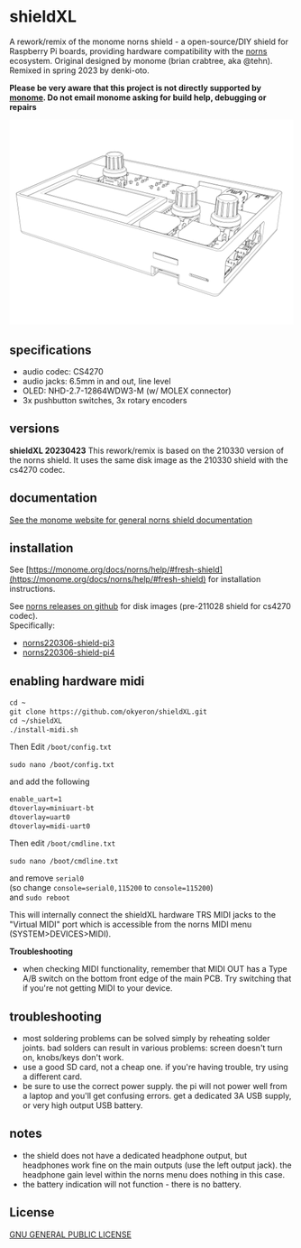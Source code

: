 # shieldXL

A rework/remix of the monome norns shield - a open-source/DIY shield for Raspberry Pi boards, providing hardware compatibility with the [norns](https://monome.org/docs/norns) ecosystem. Original designed by monome (brian crabtree, aka @tehn). Remixed in spring 2023 by denki-oto.

__Please be very aware that this project is not directly supported by [monome](https://monome.org). Do not email monome asking for build help, debugging or repairs__

![<# shieldXL-inklinet #>](images/shieldXL-inkline-2.jpg "shieldXL-inkline-2.jpg")

## specifications

- audio codec: CS4270
- audio jacks: 6.5mm in and out, line level
- OLED: NHD-2.7-12864WDW3-M (w/ MOLEX connector)
- 3x pushbutton switches, 3x rotary encoders

## versions

__shieldXL 20230423__
This rework/remix is based on the 210330 version of the norns shield. It uses the same disk image as the 210330 shield with the cs4270 codec.

## documentation

[See the monome website for general norns shield documentation](https://monome.org/docs/norns/shield/) 

## installation

See [https://monome.org/docs/norns/help/#fresh-shield](https://monome.org/docs/norns/help/#fresh-shield) for installation instructions.  

See [norns releases on github](https://github.com/monome/norns-image/releases/tag/220306) for disk images (pre-211028 shield for cs4270 codec).  
Specifically:  
* [norns220306-shield-pi3](https://github.com/monome/norns-image/releases/download/220306/norns220306-shield-pi3-cs4270.tgz)
* [norns220306-shield-pi4](https://github.com/monome/norns-image/releases/download/220306/norns220306-shield-pi4-cs4270.tgz)


## enabling hardware midi

```
cd ~
git clone https://github.com/okyeron/shieldXL.git
cd ~/shieldXL 
./install-midi.sh
```
Then Edit `/boot/config.txt` 

`sudo nano /boot/config.txt`  

and add the following  
 
```
enable_uart=1
dtoverlay=miniuart-bt
dtoverlay=uart0
dtoverlay=midi-uart0
```
Then edit `/boot/cmdline.txt` 

`sudo nano /boot/cmdline.txt`  

and remove `serial0`    
(so change `console=serial0,115200` to `console=115200`)  
and `sudo reboot`  

This will internally connect the shieldXL hardware TRS MIDI jacks to the "Virtual MIDI" port which is accessible from the norns MIDI menu (SYSTEM>DEVICES>MIDI).  

__Troubleshooting__   

- when checking MIDI functionality, remember that MIDI OUT has a Type A/B switch on the bottom front edge of the main PCB. Try switching that if you're not getting MIDI to your device.


## troubleshooting

- most soldering problems can be solved simply by reheating solder joints. bad solders can result in various problems: screen doesn't turn on, knobs/keys don't work.
- use a good SD card, not a cheap one. if you're having trouble, try using a different card.
- be sure to use the correct power supply. the pi will not power well from a laptop and you'll get confusing errors. get a dedicated 3A USB supply, or very high output USB battery.

## notes

- the shield does not have a dedicated headphone output, but headphones work fine on the main outputs (use the left output jack). the headphone gain level within the norns menu does nothing in this case.
- the battery indication will not function - there is no battery.

## License

[GNU GENERAL PUBLIC LICENSE](LICENSE.txt)
